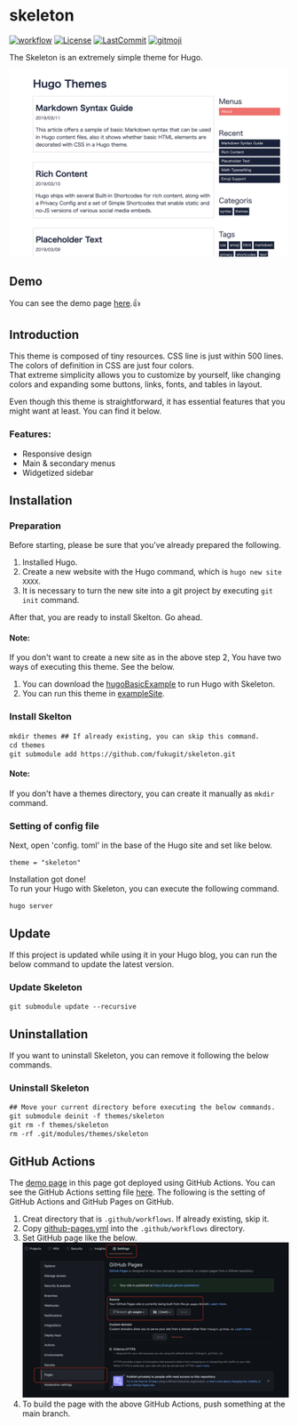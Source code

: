 # skeleton
[![workflow](https://github.com/fukugit/skeleton/actions/workflows/github-pages.yml/badge.svg)](https://github.com/fukugit/skeleton/actions)
[![License](https://img.shields.io/github/license/fukugit/skeleton)](https://github.com/fukugit/skeleton/blob/main/LICENSE)
[![LastCommit](https://img.shields.io/github/last-commit/fukugit/skeleton?color=blue)](https://github.com/fukugit/skeleton/commits)
[![gitmoji](https://img.shields.io/badge/gitmoji-%20😜%20😍-FFDD67.svg?style=flat-square)](https://gitmoji.dev)


The Skeleton is an extremely simple theme for Hugo.  

![image](./images/screenshot.png)

## Demo
You can see the demo page [here](https://fukugit.github.io/skeleton/).👍  

## Introduction
This theme is composed of tiny resources. CSS line is just within 500 lines. The colors of definition in CSS are just four colors.  
That extreme simplicity allows you to customize by yourself, like changing colors and expanding some buttons, links, fonts, and tables in layout.  

Even though this theme is straightforward, it has essential features that you might want at least. You can find it below.  

### Features:
- Responsive design
- Main & secondary menus
- Widgetized sidebar

## Installation
### Preparation
Before starting, please be sure that you've already prepared the following.  
1. Installed Hugo.
1. Create a new website with the Hugo command, which is ```hugo new site XXXX```. 
1. It is necessary to turn the new site into a git project by executing ```git init``` command.  

After that, you are ready to install Skelton. Go ahead.

#### Note:
If you don't want to create a new site as in the above step 2, You have two ways of executing this theme. See the below.  

1. You can download the [hugoBasicExample](https://github.com/gohugoio/hugoBasicExample) to run Hugo with Skeleton.  
1. You can run this theme in [exampleSite](./exampleSite). 

### Install Skelton
```
mkdir themes ## If already existing, you can skip this command.
cd themes
git submodule add https://github.com/fukugit/skeleton.git
```

#### Note:
If you don't have a themes directory, you can create it manually as ```mkdir``` command.  

### Setting of config file
Next, open 'config. toml' in the base of the Hugo site and set like below.  
```
theme = "skeleton"
```

Installation got done!  
To run your Hugo with Skeleton, you can execute the following command.  
```
hugo server
```

## Update
If this project is updated while using it in your Hugo blog, you can run the below command to update the latest version.  
### Update Skeleton
```
git submodule update --recursive
```

## Uninstallation
If you want to uninstall Skeleton, you can remove it following the below commands.
### Uninstall Skeleton
```
## Move your current directory before executing the below commands.
git submodule deinit -f themes/skeleton
git rm -f themes/skeleton
rm -rf .git/modules/themes/skeleton
```

## GitHub Actions
The [demo page](https://fukugit.github.io/skeleton/) in this page got deployed using GitHub Actions. You can see the GitHub Actions setting file [here](./.github/workflows/github-pages.yml). The following is the setting of GitHub Actions and GitHub Pages on GitHub.  
1. Creat directory that is ```.github/workflows```. If already existing, skip it.  
1. Copy [github-pages.yml](./.github/workflows/github-pages.yml) into the ```.github/workflows``` directory.  
1. Set GitHub page like the below.  
![image](./images/GitHupPage.png)
1. To build the page with the above GitHub Actions, push something at the main branch.  

